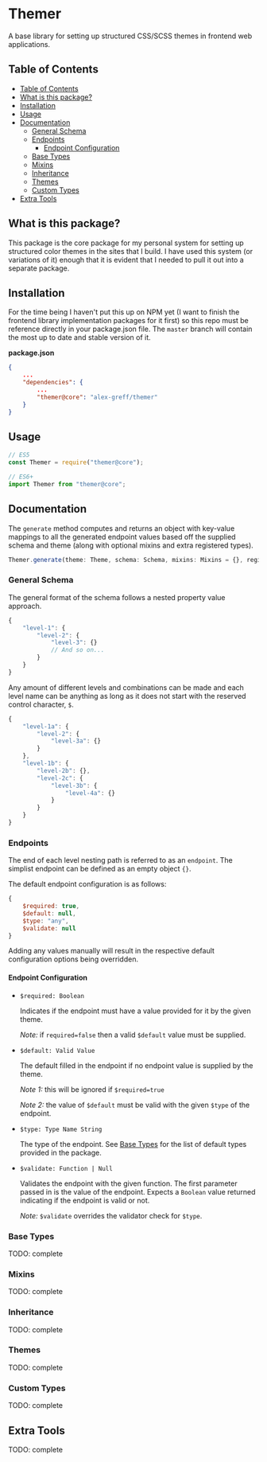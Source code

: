 # Themer
A base library for setting up structured CSS/SCSS themes in frontend web applications. 

## Table of Contents
* [Table of Contents](#table-of-contents)
* [What is this package?](#what-is-this-package)
* [Installation](#installation)
* [Usage](#usage)
* [Documentation](#documentation)
    * [General Schema](#general-schema)
    * [Endpoints](#endpoints)
      * [Endpoint Configuration](#endpoint-configuration)
    * [Base Types](#base-types)
    * [Mixins](#mixins)
    * [Inheritance](#inheritance)
    * [Themes](#themes)
    * [Custom Types](#custom-types)
* [Extra Tools](#extra-tools)

## What is this package?

This package is the core package for my personal system for setting up structured color themes in the sites that I build. I have used this system (or variations of it) enough that it is evident that I needed to pull it out into a separate package.

## Installation

For the time being I haven't put this up on NPM yet (I want to finish the frontend library implementation packages for it first) so this repo must be reference directly in your package.json file. The `master` branch will contain the most up to date and stable version of it.

**package.json**
```json
{
    ...
    "dependencies": {
        ...
        "themer@core": "alex-greff/themer"
    }
}
```

## Usage

```js
// ES5
const Themer = require("themer@core");

// ES6+
import Themer from "themer@core";
```

## Documentation

The `generate` method computes and returns an object with key-value mappings to all the generated endpoint values based off the supplied schema and theme (along with optional mixins and extra registered types).

```js
Themer.generate(theme: Theme, schema: Schema, mixins: Mixins = {}, registeredTypes: RegisteredTypes = {});
```

### General Schema

The general format of the schema follows a nested property value approach.

```js
{
    "level-1": {
        "level-2": {
            "level-3": {}
            // And so on...
        }
    }
}
```

Any amount of different levels and combinations can be made and each level name can be anything as long as it does not start with the reserved control character, `$`.

```js
{
    "level-1a": {
        "level-2": {
            "level-3a": {}
        }
    },
    "level-1b": {
        "level-2b": {},
        "level-2c": {
            "level-3b": {
                "level-4a": {}
            }
        }
    }
}
```

### Endpoints

The end of each level nesting path is referred to as an `endpoint`. The simplist endpoint can be defined as an empty object `{}`.

The default endpoint configuration is as follows:
```js
{
    $required: true,
    $default: null,
    $type: "any",
    $validate: null
}
```

Adding any values manually will result in the respective default configuration options being overridden.

#### Endpoint Configuration

* `$required: Boolean`

    Indicates if the endpoint must have a value provided for it by the given theme. 
    
    *Note:* if `required=false` then a valid `$default` value must be supplied.

* `$default: Valid Value`

    The default filled in the endpoint if no endpoint value is supplied by the theme.

    *Note 1:* this will be ignored if `$required=true`

    *Note 2:* the value of `$default` must be valid with the given `$type` of the endpoint.

* `$type: Type Name String`

    The type of the endpoint. See [Base Types](#base-types) for the list of default types provided in the package.

* `$validate: Function | Null`

    Validates the endpoint with the given function. The first parameter passed in is the value of the endpoint. Expects a `Boolean` value returned indicating if the endpoint is valid or not.

    *Note:* `$validate` overrides the validator check for `$type`.

### Base Types

TODO: complete

### Mixins

TODO: complete

### Inheritance

TODO: complete

### Themes

TODO: complete

### Custom Types

TODO: complete

## Extra Tools

TODO: complete